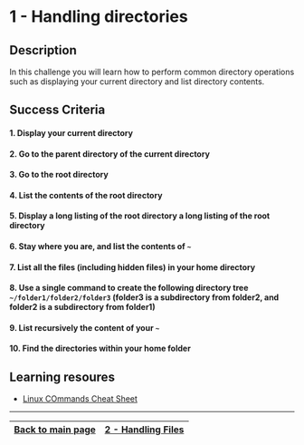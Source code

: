 # 1 - Handling directories

## Description

In this challenge you will learn how to perform common directory operations such as displaying your current directory and list directory contents.

## Success Criteria

#### 1. Display your current directory
#### 2. Go to the parent directory of the current directory
#### 3. Go to the root directory
#### 4. List the contents of the root directory
#### 5. Display a long listing of the root directory a long listing of the root directory
#### 6. Stay where you are, and list the contents of `~`
#### 7. List all the files (including hidden files) in your home directory
#### 8. Use a single command to create the following directory tree `~/folder1/folder2/folder3` (folder3 is a subdirectory from folder2, and folder2 is a subdirectory from folder1)
#### 9. List recursively the content of your `~` 
#### 10. Find the directories within your home folder

## Learning resoures

* [Linux COmmands Cheat Sheet](../resources/commands.md)
---

[Back to main page](../README.md)| [2 - Handling Files](../challenges/lab-working-files.md)
:----- |:----|
